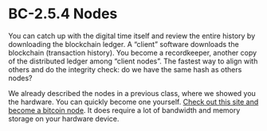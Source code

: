 # BC-2.5.4 Nodes 

You can catch up with the digital time itself and review the entire history by downloading the blockchain ledger. A “client” software downloads the blockchain (transaction history). You become a recordkeeper, another copy of the distributed ledger among “client nodes”. The fastest way to align with others and do the integrity check: do we have the same hash as others nodes?

We already described the nodes in a previous class, where we showed you the hardware. You can quickly become one yourself. [Check out this site and become a bitcoin node](https://bitcoin.org/en/full-node). It does require a lot of bandwidth and memory storage on your hardware device.

 
